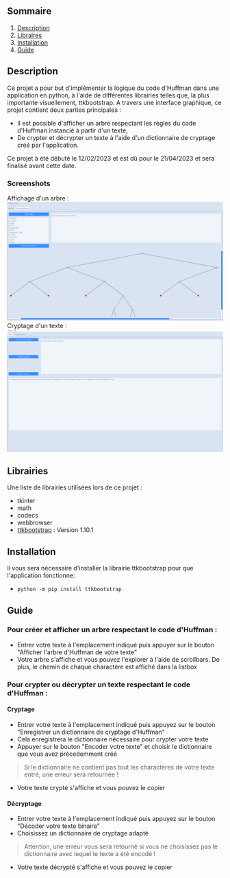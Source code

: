 ## Sommaire

1. [Description](#description)
2. [Libraires](#librairies)
3. [Installation](#installation)
4. [Guide](#guide)

## Description

  Ce projet a pour but d'implémenter la logique du code d'Huffman dans une application en python, à l'aide de différentes librairies telles que, la plus importante visuellement, ttkbootstrap. A travers une interface graphique, ce projet contient deux parties principales :
- Il est possible d'afficher un arbre respectant les règles du code d'Huffman instancié à partir d'un texte,
- De crypter et décrypter un texte à l'aide d'un dictionnaire de cryptage créé par l'application.

Ce projet à été débuté le 12/02/2023 et est dû pour le 21/04/2023 et sera finalisé avant cette date.

### Screenshots
Affichage d'un arbre :
![Image canva](https://github.com/uvsq22102103/Projet-Huffmann/blob/main/documentation/Huffman_Homepage.png)
Cryptage d'un texte :
![Image crypt](https://github.com/uvsq22102103/Projet-Huffmann/blob/main/documentation/screenhuffman2emepage.png)

## Librairies

Une liste de librairies utilisées lors de ce projet :

* tkinter
* math
* codecs
* webbrowser
* [ttkbootstrap](https://github.com/israel-dryer/ttkbootstrap) : Version 1.10.1


## Installation

Il vous sera nécessaire d'installer la librairie ttkbootstrap pour que l'application fonctionne:
* ```python -m pip install ttkbootstrap```

## Guide

### Pour créer et afficher un arbre respectant le code d'Huffman :
* Entrer votre texte à l'emplacement indiqué puis appuyer sur le bouton "Afficher l'arbre d'Huffman de votre texte"
* Votre arbre s'affiche et vous pouvez l'explorer à l'aide de scrollbars. De plus, le chemin de chaque charactère est affiché dans la listbox

### Pour crypter ou décrypter un texte respectant le code d'Huffman : 

#### Cryptage
* Entrer votre texte à l'emplacement indiqué puis appuyez sur le bouton "Enregistrer un dictionnaire de cryptage d'Huffman" 
* Cela enregistrera le dictionnaire nécessaire pour crypter votre texte
* Appuyer sur le bouton "Encoder votre texte" et choisir le dictionnaire que vous avez précedemment créé 
> Si le dictionnaire ne contient pas tout les charactères de votre texte entré, une erreur sera retournée !
* Votre texte crypté s'affiche et vous pouvez le copier  

#### Décryptage
* Entrer votre texte à l'emplacement indiqué puis appuyez sur le bouton "Décoder votre texte binaire"
* Choisissez un dictionnaire de cryptage adapté 
> Attention, une erreur vous sera retourné si vous ne choisissez pas le dictionnaire avec lequel le texte a été encodé !
* Votre texte décrypté s'affiche et vous pouvez le copier






